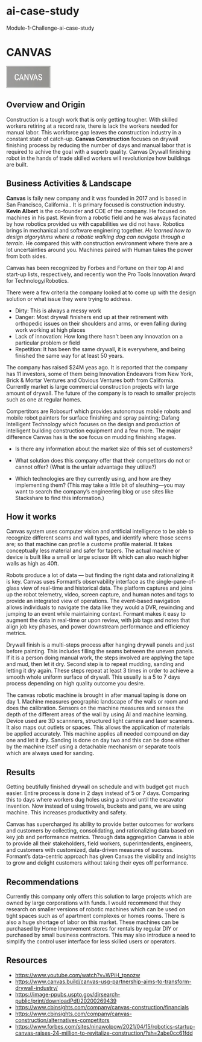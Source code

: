 # ai-case-study
Module-1-Challenge-ai-case-study

# CANVAS
![Canvas](./images/canvaslogo.png)

## Overview and Origin

Construction is a tough work that is only getting tougher. With skilled workers retiring at a record rate, there is lack the workers needed for manual labor. This workforce gap leaves the construction industry in a constant state of catch-up. **Canvas Construction** focuses on drywall finishing process by reducing the number of days and manual labor that is required to achive the goal with a superb quality. Canvas Drywall finishing robot in the hands of trade skilled workers will revolutionize how buildings are built.

## Business Activities & Landscape

**Canvas** is faily new company and it was founded in 2017 and is based in San Francisco, California.. It is primary focused is construction industry. **Kevin Albert** is the co-founder and COE of the company. He focused on machines in his past. Kevin from a robotic field and he was always facinated by how robotics provided us with capabilities we did not have. Robotics brings in mechanical and software enginering together. *He learned how to design algorythms where a robotic walking dog can navigate through a terrain*. He compared this with construction environment where there are a lot uncertainties around you. Machines paired with Human takes the power from both sides.

Canvas has been recognized by Forbes and Fortune on their top AI and start-up lists, respectively, and recently won the Pro Tools Innovation Award for Technology/Robotics.

There were a few criteria the company looked at to come up with the design solution or what issue they were trying to address. 

* Dirty: This is always a messy work
* Danger: Most drywall finishers end up at their retirement with orthopedic issues on their shoulders and arms, or even falling during work working at high places
* Lack of innovation: How long there hasn't been any innovation on a particular problem or field
* Repetition: It has been the same drywall, it is everywhere, and being finished the same way for at least 50 years.

The company has raised $24M yeas ago. It is reported that the company has 11 investors, some of them being Innovation Endeavors from New York, Brick & Mortar Ventures and Obvious Ventures both from California. Currently market is large commercial construction projects with large amount of drywall. The future of the company is to reach to smaller projects such as one at regular homes.

Compertitors are Robosurf which provides autonomous mobile robots and mobile robot painters for surface finishing and spray painting; Dafang Intelligent Technology which focuses on the design and production of intelligent building construction equipment and a few more. The major difference Canvas has is the soe focus on mudding finishing stages.



* Is there any information about the market size of this set of customers?

* What solution does this company offer that their competitors do not or cannot offer? (What is the unfair advantage they utilize?)

* Which technologies are they currently using, and how are they implementing them? (This may take a little bit of sleuthing&mdash;you may want to search the company’s engineering blog or use sites like Stackshare to find this information.)

## How it works
Canvas system uses computer vision and artificial intelligence to be able to recognize different seams and wall types, and identify where those seems are; so that machine can profile a custome profile material. It takes conceptually less material and safer for tapers. The actual machine or device is built like a small or large scissor lift which can also reach higher walls as high as 40ft.

Robots produce a lot of data — but finding the right data and rationalizing it is key. Canvas uses Formant’s observability interface as the single-pane-of-glass view of real-time and historical data. The platform captures and joins up the robot telemetry, video, screen capture, and human notes and tags to provide an integrated view of operations. The event-based navigation allows individuals to navigate the data like they would a DVR, rewinding and jumping to an event while maintaining context. Formant makes it easy to augment the data in real-time or upon review, with job tags and notes that align job key phases, and power downstream performance and efficiency metrics.

Drywall finish is a multi-steps process after hanging drywall panels and just before painting. This includes filling the seams between the uneven panels. If it is a person doing manual work, the steps involved are applying the tape and mud, then let it dry. Second step is to repeat mudding, sanding and letting it dry again. These steps repeat at least 3 times in order to achieve a smooth whole uniform surface of drywall. This usually is a 5 to 7 days process depending on high quality outcome you desire.

The canvas robotic machine is brought in after manual taping is done on day 1. Machine measures geographic landscape of the walls or room and does the calibration. Sensors on the machine measures and senses the depth of the different areas of the wall by using AI and machine learning. Device used are 3D scannners, structured light camera and laser scanners. It also maps out outlets or spaces. This allows the application of materials be applied accurately. This machine applies all needed compound on day one and let it dry. Sanding is done on day two and this can be done either by the machine itself using a detachable mechanism or separate tools which are always used for sanding.

## Results

Getting beutifully finished drywall on schedule and with budget got much easier. Entire process is done in 2 days instead of 5 or 7 days. Comparing this to days where workers dug holes using a shovel until the excavator invention. Now instead of using trowels, buckets and pans, we are using machine. This increases productivity and safety.

Canvas has supercharged its ability to provide better outcomes for workers and customers by collecting, consolidating, and rationalizing data based on key job and performance metrics. Through data aggregation Canvas is able to provide all their stakeholders, field workers, superintendents, engineers, and customers with customized, data-driven measures of success. Formant’s data-centric approach has given Canvas the visibility and insights to grow and delight customers without taking their eyes off performance.

## Recommendations

Currently this company only offers this solution to large projects which are owned by large corporations with funds. I would recommend that they research on smaller versions of robotic machines which can be used on tight spaces such as of apartment complexes or homes rooms. There is also a huge shortage of labor on this market. These machines can be purchased by Home Improvement stores for rentals by regular DIY or purchased by small business contractors. This may also introduce a need to simplify the control user interface for less skilled users or operators.

## Resources
* https://www.youtube.com/watch?v=WPiH_tpnozw
* https://www.canvas.build/canvas-usg-partnership-aims-to-transform-drywall-industry/
* https://image-ppubs.uspto.gov/dirsearch-public/print/downloadPdf/20200269439
* https://www.cbinsights.com/company/canvas-construction/financials
* https://www.cbinsights.com/company/canvas-construction/alternatives-competitors
* https://www.forbes.com/sites/ninawolpow/2021/04/15/robotics-startup-canvas-raises-24-million-to-revitalize-construction/?sh=2abe0cc61fdd


